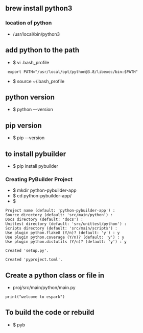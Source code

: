 


## brew install python3

### location of python
* /usr/local/bin/python3

## add python to the path 
* $ vi .bash_profile
```
 export PATH="/usr/local/opt/python@3.8/libexec/bin:$PATH"
```
* $ source ~/.bash_profile


## python version 
* $ python ––version

## pip version 
* $ pip --version

## to install pybuilder 
* $  pip install pybuilder

### Creating PyBuilder Project
* $ mkdir python-pybuilder-app
* $ cd python-pybuilder-app/
* $ 
```
Project name (default: 'python-pybuilder-app') : 
Source directory (default: 'src/main/python') : 
Docs directory (default: 'docs') : 
Unittest directory (default: 'src/unittest/python') : 
Scripts directory (default: 'src/main/scripts') : 
Use plugin python.flake8 (Y/n)? (default: 'y') : y
Use plugin python.coverage (Y/n)? (default: 'y') : y
Use plugin python.distutils (Y/n)? (default: 'y') : y

Created 'setup.py'.

Created 'pyproject.toml'.
```

## Create a python class or file in 
* proj/src/main/python/main.py
```
print("welcome to espark")
```

## To build the code or rebuild 
* $ pyb